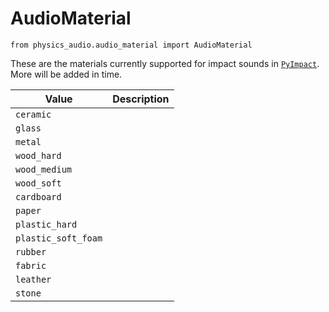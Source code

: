 # AudioMaterial

`from physics_audio.audio_material import AudioMaterial`

These are the materials currently supported for impact sounds in [`PyImpact`](../add_ons/py_impact.md). More will be added in time.

| Value | Description |
| --- | --- |
| `ceramic` |  |
| `glass` |  |
| `metal` |  |
| `wood_hard` |  |
| `wood_medium` |  |
| `wood_soft` |  |
| `cardboard` |  |
| `paper` |  |
| `plastic_hard` |  |
| `plastic_soft_foam` |  |
| `rubber` |  |
| `fabric` |  |
| `leather` |  |
| `stone` |  |